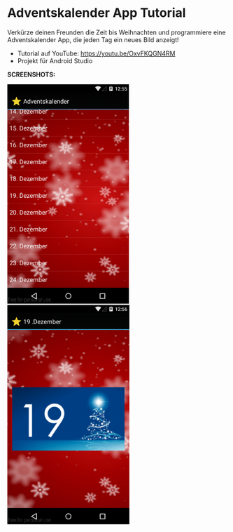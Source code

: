 # Adventskalender App Tutorial
Verkürze deinen Freunden die Zeit bis Weihnachten und programmiere eine Adventskalender App, die jeden Tag ein neues Bild anzeigt!

- Tutorial auf YouTube: https://youtu.be/OxvFKQGN4RM
- Projekt für Android Studio

<b>SCREENSHOTS:</b>

<img src="https://github.com/derAndroidPro/AdventskalenderAppTutorial/blob/master/screenshot1.PNG" height="500px"/>
<img src="https://github.com/derAndroidPro/AdventskalenderAppTutorial/blob/master/screenshot2.PNG" height="500px"/>
